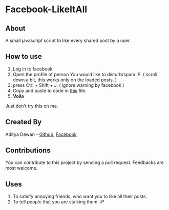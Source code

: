 # Facebook-LikeItAll

## About
A small javascript script to like every shared post by a user.

## How to use
1. Log in to facebook
2. Open the profile of person You would like to disturb/spam :P.
  ( scroll down a bit, this works only on the loaded posts. ) 
3. press Ctrl + Shift + J.
  ( ignore warning by facebook )
4. Copy and paste to code in [this](https://github.com/dewana-dewan/Facebook-LikeItAll/blob/master/like_shared_posts) file.
5. __Voila__

Just don't try this on me.


## Created By
Aditya Dewan - [Github](https://github.com/dewana-dewan), [Facebook](https://www.facebook.com/profile.php?id=100001674125654)

## Contributions
You can contribute to this project by sending a pull request. Feedbacks are most welcome.

## Uses
1. To satisfy annoying friends, who want you to like all their posts.
2. To tell people that you are stalking them. :P
